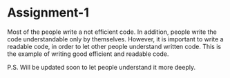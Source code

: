 # Assignment-1

Most of the people write a not efficient code. In addition, people write the code understandable only by themselves. However, it is important to write a readable code, in order to let other people understand written code.
This is the example of writing good efficient and readable code.

P.S. Will be updated soon to let people understand it more deeply.